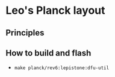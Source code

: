 # Leo's Planck layout

## Principles

## How to build and flash

 - `make planck/rev6:lepistone:dfu-util`


